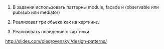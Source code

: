 1. В задании использовать паттерны module, facade и (observable или pub/sub или mediator)

2. Реализоват три обьека как на картинке.

3. Реализовать повидение с картинки

http://slides.com/olegrovenskyi/design-patterns/